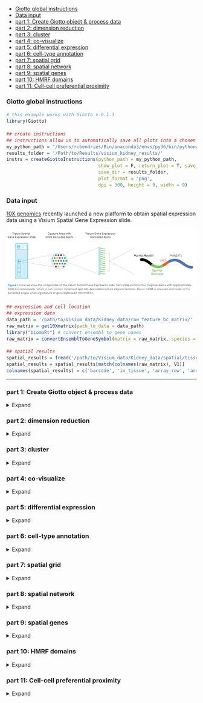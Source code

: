 
  - [Giotto global instructions](#giotto-global-instructions)
  - [Data input](#data-input)
  - [part 1: Create Giotto object & process
    data](#part-1-create-giotto-object-process-data)
  - [part 2: dimension reduction](#part-2-dimension-reduction)
  - [part 3: cluster](#part-3-cluster)
  - [part 4: co-visualize](#part-4-co-visualize)
  - [part 5: differential expression](#part-5-differential-expression)
  - [part 6: cell-type annotation](#part-6-cell-type-annotation)
  - [part 7: spatial grid](#part-7-spatial-grid)
  - [part 8: spatial network](#part-8-spatial-network)
  - [part 9: spatial genes](#part-9-spatial-genes)
  - [part 10: HMRF domains](#part-10-hmrf-domains)
  - [part 11: Cell-cell preferential
    proximity](#part-11-cell-cell-preferential-proximity)

<!-- mouse_cortex_1_simple.md is generated from mouse_cortex_1_simple.Rmd Please edit that file -->

### Giotto global instructions

``` r
# this example works with Giotto v.0.1.3
library(Giotto)

## create instructions
## instructions allow us to automatically save all plots into a chosen results folder
my_python_path = "/Users/rubendries/Bin/anaconda3/envs/py36/bin/pythonw"
results_folder = '/Path/to/Results/visium_kidney_results/'
instrs = createGiottoInstructions(python_path = my_python_path,
                                  show_plot = F, return_plot = T, save_plot = T,
                                  save_dir = results_folder,
                                  plot_format = 'png',
                                  dpi = 300, height = 9, width = 9)
```

### Data input

[10X genomics](https://www.10xgenomics.com/spatial-transcriptomics/)
recently launched a new platform to obtain spatial expression data using
a Visium Spatial Gene Expression slide.

![](./visium_technology.png)

``` r
## expression and cell location
## expression data
data_path = '/path/to/Visium_data/Kidney_data/raw_feature_bc_matrix/'
raw_matrix = get10Xmatrix(path_to_data = data_path)
library("biomaRt") # convert ensembl to gene names
raw_matrix = convertEnsemblToGeneSymbol(matrix = raw_matrix, species = 'mouse')

## spatial results
spatial_results = fread('/path/to/Visium_data/Kidney_data/spatial/tissue_positions_list.csv')
spatial_results = spatial_results[match(colnames(raw_matrix), V1)]
colnames(spatial_results) = c('barcode', 'in_tissue', 'array_row', 'array_col', 'col_pxl', 'row_pxl') # name columns
```

-----

### part 1: Create Giotto object & process data

<details>

<summary>Expand</summary>  

``` r
## create
## we need to reverse the column pixel column (col_pxl) to get the same .jpg image as provided by 10X
visium_kidney <- createGiottoObject(raw_exprs = raw_matrix,
                                    spatial_locs = spatial_results[,.(row_pxl,-col_pxl)],
                                    instructions = instrs,
                                    cell_metadata = spatial_results[,.(in_tissue, array_row, array_col)])

## check metadata
pDataDT(visium_kidney)

## compare 'in tissue' with provided .jpg
## 'in tissue' = 1 means that this spot was covered by the kidney tissue
spatPlot2D(gobject = visium_kidney, cell_color = 'in_tissue', point_size = 2,
           cell_color_code = c('0' = 'lightgrey', '1' = 'blue'),
           save_param = list(save_folder = '2_Gobject', save_name = 'in_tissue'))

## subset on spots that were covered by tissue
metadata = pDataDT(visium_kidney)
in_tissue_barcodes = metadata[in_tissue == 1]$cell_ID
visium_kidney = subsetGiotto(visium_kidney, cell_ids = in_tissue_barcodes)

## filter
visium_kidney <- filterGiotto(gobject = visium_kidney,
                        expression_threshold = 1,
                        gene_det_in_min_cells = 50,
                        min_det_genes_per_cell = 1000,
                        expression_values = c('raw'),
                        verbose = T)

## normalize
visium_kidney <- normalizeGiotto(gobject = visium_kidney, scalefactor = 6000, verbose = T)

## add gene & cell statistics
visium_kidney <- addStatistics(gobject = visium_kidney)

## visualize
## show plain visual locations of each spot
spatPlot2D(gobject = visium_kidney, 
           save_param = list(save_folder = '2_Gobject', save_name = 'spatial_locations'))

## overlay the number of detected genes per spot
spatPlot2D(gobject = visium_kidney, cell_color = 'nr_genes', color_as_factor = F,
           save_param = list(save_folder = '2_Gobject', save_name = 'nr_genes'))
```

High resolution png from original tissue.  
![](./mouse_kidney_highres.png)

Spots labeled according to whether they were covered by tissue or not:

<div style="width:500px; height:500px">

![](./figures/1_in_tissue.png)

</div>

Spots after subsetting and filtering:

<div style="width:500px; height:500px">

![](./figures/1_spatial_locations.png)

</div>

Overlay with number of genes detected per spot:

<div style="width:500px; height:500px">

![](./figures/1_nr_genes.png)

</div>

</details>

### part 2: dimension reduction

<details>

<summary>Expand</summary>  

``` r
## highly variable genes (HVG)
visium_kidney <- calculateHVG(gobject = visium_kidney,
                        save_param = list(save_folder = '3_DimRed', save_name = 'HVGplot'))

## select genes based on HVG and gene statistics, both found in gene metadata
gene_metadata = fDataDT(visium_kidney)
featgenes = gene_metadata[hvg == 'yes' & perc_cells > 4 & mean_expr_det > 0.5]$gene_ID

## run PCA on expression values (default)
visium_kidney <- runPCA(gobject = visium_kidney, genes_to_use = featgenes, scale_unit = F)
signPCA(visium_kidney, genes_to_use = featgenes, scale_unit = F,
        save_param = list(save_folder = '3_DimRed', save_name = 'screeplot'))

plotPCA(gobject = visium_kidney,
        save_param = list(save_folder = '3_DimRed', save_name = 'PCA_reduction'))

## run UMAP and tSNE on PCA space (default)
visium_kidney <- runUMAP(visium_kidney, dimensions_to_use = 1:10)
plotUMAP(gobject = visium_kidney,
         save_param = list(save_folder = '3_DimRed', save_name = 'UMAP_reduction'))

visium_kidney <- runtSNE(visium_kidney, dimensions_to_use = 1:10)
plotTSNE(gobject = visium_kidney,
         save_param = list(save_folder = '3_DimRed', save_name = 'tSNE_reduction'))
```

highly variable genes:  
![](./figures/2_HVGplot.png)

screeplot to determine number of Principal Components to keep:  
![](./figures/2_screeplot.png)

PCA:  
![](./figures/2_PCA_reduction.png)

UMAP:  
![](./figures/2_UMAP_reduction.png)

tSNE:  
![](./figures/2_tSNE_reduction.png) \*\*\*

</details>

### part 3: cluster

<details>

<summary>Expand</summary>  

``` r
## sNN network (default)
visium_kidney <- createNearestNetwork(gobject = visium_kidney, dimensions_to_use = 1:10, k = 15)

## Leiden clustering
visium_kidney <- doLeidenCluster(gobject = visium_kidney, resolution = 0.4, n_iterations = 1000)
plotUMAP(gobject = visium_kidney,
         cell_color = 'leiden_clus', show_NN_network = T, point_size = 2.5,
         save_param = list(save_folder = '4_Cluster', save_name = 'UMAP_leiden'))
```

Leiden clustering:  
![](./figures/3_UMAP_leiden.png)

-----

</details>

### part 4: co-visualize

<details>

<summary>Expand</summary>  

``` r
# expression and spatial
spatDimPlot(gobject = visium_kidney, cell_color = 'leiden_clus',
            dim_point_size = 2, spat_point_size = 2.5,
            save_param = list(save_name = 'covis_leiden', save_folder = '5_Covisuals'))

spatDimPlot(gobject = visium_kidney, cell_color = 'nr_genes', color_as_factor = F,
            dim_point_size = 2, spat_point_size = 2.5,
            save_param = list(save_name = 'nr_genes', save_folder = '5_Covisuals'))
```

Co-visualzation: ![](./figures/4_covis_leiden.png)

Co-visualzation overlaid with number of genes detected:  
![](./figures/4_nr_genes.png)

-----

</details>

### part 5: differential expression

<details>

<summary>Expand</summary>  

``` r
## gini ##
## ---- ##
gini_markers_subclusters = findMarkers_one_vs_all(gobject = visium_kidney,
                                                  method = 'gini',
                                                  expression_values = 'normalized',
                                                  cluster_column = 'leiden_clus',
                                                  min_genes = 20,
                                                  min_expr_gini_score = 0.5,
                                                  min_det_gini_score = 0.5)
topgenes_gini = gini_markers_subclusters[, head(.SD, 2), by = 'cluster']$genes

# violinplot
violinPlot(visium_kidney, genes = unique(topgenes_gini), cluster_column = 'leiden_clus',
           strip_text = 8, strip_position = 'right',
           save_param = c(save_name = 'violinplot_gini', save_folder = '6_DEG', base_width = 5, base_height = 10))

# cluster heatmap
my_cluster_order = c(2, 4, 5, 3, 6, 7, 8, 9, 10, 1)
plotMetaDataHeatmap(visium_kidney, selected_genes = topgenes_gini, custom_cluster_order = my_cluster_order,
                    metadata_cols = c('leiden_clus'), x_text_size = 10, y_text_size = 10,
                    save_param = c(save_name = 'metaheatmap_gini', save_folder = '6_DEG'))

# umap plots
dimGenePlot2D(visium_kidney, expression_values = 'scaled',
                genes = gini_markers_subclusters[, head(.SD, 1), by = 'cluster']$genes,
                cow_n_col = 3, point_size = 1,
                genes_high_color = 'red', genes_mid_color = 'white', genes_low_color = 'darkblue', midpoint = 0,
                save_param = c(save_folder = '6_DEG', save_name = 'gini_umap', base_width = 8, base_height = 5))




## scran ##
## ----- ##
scran_markers_subclusters = findMarkers_one_vs_all(gobject = visium_kidney,
                                                   method = 'scran',
                                                   expression_values = 'normalized',
                                                   cluster_column = 'leiden_clus')
topgenes_scran = scran_markers_subclusters[, head(.SD, 2), by = 'cluster']$genes

# violinplot
violinPlot(visium_kidney, genes = unique(topgenes_scran), cluster_column = 'leiden_clus',
           strip_text = 10, strip_position = 'top',
           save_param = c(save_name = 'violinplot_scran', save_folder = '6_DEG', base_width = 5))

# cluster heatmap
plotMetaDataHeatmap(visium_kidney, selected_genes = topgenes_scran, custom_cluster_order = my_cluster_order,
                    metadata_cols = c('leiden_clus'),
                    save_param = c(save_name = 'metaheatmap_scran', save_folder = '6_DEG'))

# umap plots
dimGenePlot2D(visium_kidney, expression_values = 'scaled',
              genes = scran_markers_subclusters[, head(.SD, 1), by = 'cluster']$genes,
              cow_n_col = 3, point_size = 1,
              genes_high_color = 'red', genes_mid_color = 'white', genes_low_color = 'darkblue', midpoint = 0,
              save_param = c(save_folder = '6_DEG', save_name = 'scran_umap', base_width = 8, base_height = 5))
```

Gini: - violinplot: ![](./figures/5_violinplot_gini.png)

  - Heatmap clusters: ![](./figures/5_metaheatmap_gini.png)

  - UMAPs: ![](./figures/5_gini_umap.png)

Scran: - violinplot: ![](./figures/5_violinplot_scran.png)

  - Heatmap clusters: ![](./figures/5_metaheatmap_scran.png)

  - UMAPs: ![](./figures/5_scran_umap.png)

-----

</details>

### part 6: cell-type annotation

<details>

<summary>Expand</summary>  

Visium spatial transcriptomics does not provide single-cell resolution,
making cell type annotation a harder problem. Giotto provides 3 ways to
calculate enrichment of specific cell-type signature gene list:  
\- PAGE  
\- rank  
\- hypergeometric test

To generate the cell-type specific gene lists for the kidney data we
used cell-type specific gene sets as identified in [Ransick, A. et
al. Single-Cell Profiling Reveals Sex, Lineage, and Regional Diversity
in the Mouse
Kidney.](https://www.cell.com/developmental-cell/pdfExtended/S1534-5807\(19\)30814-7)

![](./clusters_Ransick_et_al.png)

``` r

# known markers for different kidney cell types
# Ransick, A. et al. Single-Cell Profiling Reveals Sex, Lineage, and Regional Diversity in the Mouse Kidney.
# Developmental Cell 51, 399-413.e7 (2019).

spatDimGenePlot(visium_kidney, expression_values = 'scaled',
                genes = c('Cldn1', 'Lrp2', 'Sptssb', 'Slc12a3'),
                plot_alignment = 'vertical', cow_n_col = 4, point_size = 1,
                genes_high_color = 'red', genes_mid_color = 'white', genes_low_color = 'darkblue', midpoint = 0,
                save_param = c(save_folder = '7_annotation', save_name = 'kidney_specific_genes1', base_width = 12, base_height = 5))

spatDimGenePlot(visium_kidney, expression_values = 'scaled',
                genes = c('Aqp2', 'Kdr', 'Thy1', 'Dcn'),
                plot_alignment = 'vertical', cow_n_col = 4, point_size = 1,
                genes_high_color = 'red', genes_mid_color = 'white', genes_low_color = 'darkblue', midpoint = 0,
                save_param = c(save_folder = '7_annotation', save_name = 'kidney_specific_genes2', base_width = 12, base_height = 5))



## cell type signatures ##
## for PAGE ##

## example to make signature matrix from list of signature genesets
kidney_sc_markers = as.data.table(readxl::read_excel(sheet = 'Seurat_markers.top50', '/path/to/Visium_data/Kidney_data/scRNAseq_kidney/1-s2.0-S1534580719308147-mmc2.xlsx'))
 
sign_list = list()
for(clus in unique(kidney_sc_markers$cluster)) {
  genes = kidney_sc_markers[cluster == clus]$gene
  sign_list[[clus+1]] = genes
}
sig_matrix = makeSignMatrixPAGE(sign_names = paste0('clus_', unique(kidney_sc_markers$cluster)),
                                sign_list = sign_list)

## enrichment tests 
visium_kidney = createSpatialEnrich(visium_kidney, sign_matrix = sig_matrix, enrich_method = 'PAGE') #default = 'PAGE'
visium_kidney = createSpatialEnrich(visium_kidney, sign_matrix = sig_matrix, output_enrichment = 'zscore', name = 'PAGEz') #default = 'PAGE'

## heatmap
cell_types = sort(colnames(sig_matrix))
plotMetaDataCellsHeatmap(gobject = visium_kidney,
                         metadata_cols = 'leiden_clus',
                         value_cols = cell_types,
                         spat_enr_names = 'PAGE',x_text_size = 8, y_text_size = 6,
                         save_param = c(save_folder = '7_annotation', save_name = 'heatmap_PAGE',
                                        base_width = 10, base_height = 9, units = 'cm'))



## multiple cell types enrichments with spatPlot ##
cell_types_subset = cell_types[1:12]
spatCellPlot(gobject = visium_kidney, spat_enr_names = 'PAGE',
             cell_annotation_values = cell_types_subset,
             cow_n_col = 3,coord_fix_ratio = NULL, point_size = 1,
             save_param = c(save_folder = '7_annotation', save_name = 'PAGE_spatplot_1',
                            base_width = 10, base_height = 8))

cell_types_subset = cell_types[13:24]
spatCellPlot(gobject = visium_kidney, spat_enr_names = 'PAGE',
             cell_annotation_values = cell_types_subset,
             cow_n_col = 3,coord_fix_ratio = NULL, point_size = 1,
             save_param = c(save_folder = '7_annotation', save_name = 'PAGE_spatplot_2',
                            base_width = 10, base_height = 8))

cell_types_subset = cell_types[25:30]
spatCellPlot(gobject = visium_kidney, spat_enr_names = 'PAGE',
             cell_annotation_values = cell_types_subset,
             cow_n_col = 3,coord_fix_ratio = NULL, point_size = 1,
             save_param = c(save_folder = '7_annotation', save_name = 'PAGE_spatplot_3',
                            base_width = 10, base_height = 8))


## multiple value columns with dimPlot2D ##
spatDimCellPlot(gobject = visium_kidney,
                spat_enr_names = 'PAGE',
                cell_annotation_values = c('clus_4', 'clus_6', 'clus_10', 'clus_20', 'clus_25'),
                cow_n_col = 1, spat_point_size = 1.5, plot_alignment = 'horizontal',
                save_param = c(save_folder = '7_annotation', save_name = 'PAGE_spatdimplot',
                               base_width = 6, base_height = 12))


## visualize individual enrichments
spatDimPlot(gobject = visium_kidney,
            spat_enr_names = 'PAGE',
            cell_color = 'clus_25', color_as_factor = F,
            spat_show_legend = T, dim_show_legend = T,
            gradient_midpoint = 3, 
            dim_point_size = 2, spat_point_size = 2,
            save_param = c(save_folder = '7_annotation', save_name = 'PAGE_spatdimplot_clus25',
                                                                    base_width = 7, base_height = 7))
```

Markers for kidney genes: ![](./figures/6_kidney_specific_genes1.png)

![](./figures/6_kidney_specific_genes2.png)

Heatmap:

![](./figures/6_heatmap_PAGE.png)

Spatial enrichment plots for all cell types/clusters:

![](./figures/6_PAGE_spatplot_1.png)

![](./figures/6_PAGE_spatplot_2.png)

![](./figures/6_PAGE_spatplot_3.png)

Co-visualization for selected subset:

![](./figures/6_PAGE_spatdimplot.png)

-----

</details>

### part 7: spatial grid

<details>

<summary>Expand</summary>  

``` r
visium_kidney <- createSpatialGrid(gobject = visium_kidney,
                             sdimx_stepsize = 400,
                             sdimy_stepsize = 400,
                             minimum_padding = 0)
spatPlot(visium_kidney, cell_color = 'leiden_clus', show_grid = T,
         grid_color = 'red', spatial_grid_name = 'spatial_grid', 
         save_param = c(save_folder = '8_grid', save_name = 'grid'))


### spatial patterns ###
pattern_osm = detectSpatialPatterns(gobject = visium_kidney, 
                                    spatial_grid_name = 'spatial_grid',
                                    min_cells_per_grid = 3, 
                                    scale_unit = T, 
                                    PC_zscore = 1, 
                                    show_plot = T)

# dimension 1
PC_dim = 1
showPattern2D(visium_kidney, pattern_osm, dimension = PC_dim, point_size = 4,
              save_param = c(save_folder = '8_grid', save_name = paste0('pattern',PC_dim,'_PCA')))
showPatternGenes(visium_kidney, pattern_osm, dimension = PC_dim,
                 save_param = c(save_folder = '8_grid', save_name = paste0('pattern',PC_dim,'_genes')))

# dimension 2
PC_dim = 2
showPattern2D(visium_kidney, pattern_osm, dimension = PC_dim, point_size = 4,
              save_param = c(save_folder = '8_grid', save_name = paste0('pattern',PC_dim,'_PCA')))
showPatternGenes(visium_kidney, pattern_osm, dimension = PC_dim,
                 save_param = c(save_folder = '8_grid', save_name = paste0('pattern',PC_dim,'_genes')))

# dimension 3
PC_dim = 3
showPattern2D(visium_kidney, pattern_osm, dimension = PC_dim, point_size = 4,
              save_param = c(save_folder = '8_grid', save_name = paste0('pattern',PC_dim,'_PCA')))
showPatternGenes(visium_kidney, pattern_osm, dimension = PC_dim,
                 save_param = c(save_folder = '8_grid', save_name = paste0('pattern',PC_dim,'_genes')))

view_pattern_genes = selectPatternGenes(pattern_osm, return_top_selection = TRUE)
```

![](./figures/7_grid.png)

Dimension 1: ![](./figures/7_pattern1_PCA.png)

<div style="width:500px; height:500px">

![](./figures/7_pattern1_genes.png)

</div>

Dimension 2: ![](./figures/7_pattern2_PCA.png)

<div style="width:500px; height:500px">

![](./figures/7_pattern2_genes.png)

</div>

Dimension 2: ![](./figures/7_pattern3_PCA.png)

<div style="width:500px; height:500px">

![](./figures/7_pattern3_genes.png)

</div>

-----

</details>

### part 8: spatial network

<details>

<summary>Expand</summary>  

``` r
visium_kidney <- createSpatialNetwork(gobject = visium_kidney, k = 5, maximum_distance = 400)
spatPlot(gobject = visium_kidney, show_network = T,
         network_color = 'blue', spatial_network_name = 'spatial_network',
         save_param = c(save_name = 'spatial_network_k5', save_folder = '9_spatial_network'))
```

![](./figures/8_spatial_network_k5.png)

-----

</details>

### part 9: spatial genes

<details>

<summary>Expand</summary>  

``` r
## kmeans binarization
kmtest = binGetSpatialGenes(visium_kidney, bin_method = 'kmeans',
                            do_fisher_test = T, community_expectation = 5,
                            spatial_network_name = 'spatial_network', verbose = T)
spatGenePlot(visium_kidney, expression_values = 'scaled',
             genes = kmtest$genes[1:6], cow_n_col = 2, point_size = 1.5,
             genes_high_color = 'red', genes_mid_color = 'white', genes_low_color = 'darkblue', midpoint = 0,
             save_param = c(save_name = 'spatial_genes_km', save_folder = '10_spatial_genes'))

## rank binarization
ranktest = binGetSpatialGenes(visium_kidney, bin_method = 'rank',
                              do_fisher_test = T, community_expectation = 5,
                              spatial_network_name = 'spatial_network', verbose = T)
spatGenePlot(visium_kidney, expression_values = 'scaled',
             genes = ranktest$genes[1:6], cow_n_col = 2, point_size = 1.5,
             genes_high_color = 'red', genes_mid_color = 'white', genes_low_color = 'darkblue', midpoint = 0,
             save_param = c(save_name = 'spatial_genes_rank', save_folder = '10_spatial_genes'))

## distance
spatial_genes = calculate_spatial_genes_python(gobject = visium_kidney,
                                               expression_values = 'scaled',
                                               rbp_p=0.99, examine_top=0.1)
spatGenePlot(visium_kidney, expression_values = 'scaled',
             genes = spatial_genes$genes[1:6], cow_n_col = 2, point_size = 1.5,
             genes_high_color = 'red', genes_mid_color = 'white', genes_low_color = 'darkblue', midpoint = 0,
             save_param = c(save_name = 'spatial_genes', save_folder = '10_spatial_genes'))
```

Spatial genes: - kmeans ![](./figures/9_spatial_genes_km.png)

  - rank ![](./figures/9_spatial_genes_rank.png)

  - distance  
    ![](./figures/9_spatial_genes.png)

-----

</details>

### part 10: HMRF domains

<details>

<summary>Expand</summary>  

``` r
# spatial genes
my_spatial_genes <- spatial_genes[1:100]$genes

# do HMRF with different betas
hmrf_folder = paste0(results_folder,'/','11_HMRF/')
if(!file.exists(hmrf_folder)) dir.create(hmrf_folder, recursive = T)

HMRF_spatial_genes = doHMRF(gobject = visium_kidney, expression_values = 'scaled',
                            spatial_genes = my_spatial_genes,
                            k = 5,
                            betas = c(0, 1, 6), 
                            output_folder = paste0(hmrf_folder, '/', 'Spatial_genes/SG_topgenes_k5_scaled'))

## view results of HMRF
for(i in seq(0, 5, by = 1)) {
  viewHMRFresults2D(gobject = visium_kidney,
                    HMRFoutput = HMRF_spatial_genes,
                    k = 5, betas_to_view = i,
                    point_size = 2)
}


## alternative way to view HMRF results
#results = writeHMRFresults(gobject = ST_test,
#                           HMRFoutput = HMRF_spatial_genes,
#                           k = 5, betas_to_view = seq(0, 25, by = 5))
#ST_test = addCellMetadata(ST_test, new_metadata = results, by_column = T, column_cell_ID = 'cell_ID')


## add HMRF of interest to giotto object
visium_kidney = addHMRF(gobject = visium_kidney,
                  HMRFoutput = HMRF_spatial_genes,
                  k = 5, betas_to_add = c(0, 5),
                  hmrf_name = 'HMRF')

## visualize
spatPlot(gobject = visium_kidney, cell_color = 'HMRF_k5_b.0', point_size = 5,
         save_param = c(save_name = 'HMRF_k5_b.0', save_folder = '11_HMRF'))

spatPlot(gobject = visium_kidney, cell_color = 'HMRF_k5_b.2', point_size = 5,
         save_param = c(save_name = 'HMRF_k5_b.2', save_folder = '11_HMRF'))
```

HMRF:  
b = 0  
![](./figures/10_HMRF_k5_b.0.png)

b = 5  
![](./figures/10_HMRF_k5_b.2.png)

-----

</details>

### part 11: Cell-cell preferential proximity

<details>

<summary>Expand</summary>  

![cell-cell](./cell_cell_neighbors.png)

``` r
## calculate frequently seen proximities
cell_proximities = cellProximityEnrichment(gobject = visium_kidney,
                                           cluster_column = 'leiden_clus',
                                           spatial_network_name = 'spatial_network',
                                           number_of_simulations = 1000)

## barplot
cellProximityBarplot(gobject = visium_kidney, CPscore = cell_proximities, min_orig_ints = 5, min_sim_ints = 5, 
                     save_param = c(save_name = 'barplot_cell_cell_enrichment', save_folder = '12_cell_proxim'))
## heatmap
cellProximityHeatmap(gobject = visium_kidney, CPscore = cell_proximities, order_cell_types = T, scale = T,
                     color_breaks = c(-1.5, 0, 1.5), color_names = c('blue', 'white', 'red'),
                     save_param = c(save_name = 'heatmap_cell_cell_enrichment', save_folder = '12_cell_proxim', unit = 'in'))
## network
cellProximityNetwork(gobject = visium_kidney, CPscore = cell_proximities, remove_self_edges = T, only_show_enrichment_edges = F,
                     save_param = c(save_name = 'network_cell_cell_enrichment', save_folder = '12_cell_proxim'))

## visualization
spec_interaction = "1--10"
cellProximitySpatPlot2D(gobject = visium_kidney,
                        interaction_name = spec_interaction,
                        cluster_column = 'leiden_clus', show_network = T,
                        cell_color = 'leiden_clus', coord_fix_ratio = 0.5,
                        point_size_select = 2.5, point_size_other = 1.5,
                        save_param = c(save_name = 'selected_enrichment', save_folder = '12_cell_proxim'))
```

barplot:  
![](./figures/11_barplot_cell_cell_enrichment.png)

heatmap:  
![](./figures/11_heatmap_cell_cell_enrichment.png)

network:  
![](./figures/11_network_cell_cell_enrichment.png)

selected enrichment:  
![](./figures/11_selected_enrichment.png)

-----

</details>

